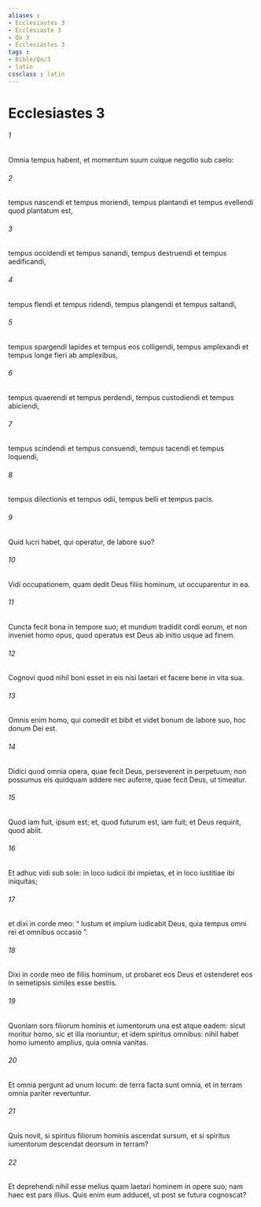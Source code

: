 ```yaml
---
aliases : 
- Ecclesiastes 3
- Ecclésiaste 3
- Qo 3
- Ecclesiastes 3
tags : 
- Bible/Qo/3
- latin
cssclass : latin
---
```


# Ecclesiastes 3

###### 1
Omnia tempus habent, et momentum suum cuique negotio sub caelo:
###### 2
tempus nascendi et tempus moriendi, tempus plantandi et tempus evellendi quod plantatum est,
###### 3
tempus occidendi et tempus sanandi, tempus destruendi et tempus aedificandi,
###### 4
tempus flendi et tempus ridendi, tempus plangendi et tempus saltandi,
###### 5
tempus spargendi lapides et tempus eos colligendi, tempus amplexandi et tempus longe fieri ab amplexibus,
###### 6
tempus quaerendi et tempus perdendi, tempus custodiendi et tempus abiciendi,
###### 7
tempus scindendi et tempus consuendi, tempus tacendi et tempus loquendi,
###### 8
tempus dilectionis et tempus odii, tempus belli et tempus pacis.
###### 9
Quid lucri habet, qui operatur, de labore suo?
###### 10
Vidi occupationem, quam dedit Deus filiis hominum, ut occuparentur in ea. 
###### 11
Cuncta fecit bona in tempore suo; et mundum tradidit cordi eorum, et non inveniet homo opus, quod operatus est Deus ab initio usque ad finem. 
###### 12
Cognovi quod nihil boni esset in eis nisi laetari et facere bene in vita sua. 
###### 13
Omnis enim homo, qui comedit et bibit et videt bonum de labore suo, hoc donum Dei est. 
###### 14
Didici quod omnia opera, quae fecit Deus, perseverent in perpetuum; non possumus eis quidquam addere nec auferre, quae fecit Deus, ut timeatur. 
###### 15
Quod iam fuit, ipsum est; et, quod futurum est, iam fuit; et Deus requirit, quod abiit.
###### 16
Et adhuc vidi sub sole: in loco iudicii ibi impietas, et in loco iustitiae ibi iniquitas; 
###### 17
et dixi in corde meo: “ Iustum et impium iudicabit Deus, quia tempus omni rei et omnibus occasio ”.
###### 18
Dixi in corde meo de filiis hominum, ut probaret eos Deus et ostenderet eos in semetipsis similes esse bestiis. 
###### 19
Quoniam sors filiorum hominis et iumentorum una est atque eadem: sicut moritur homo, sic et illa moriuntur; et idem spiritus omnibus: nihil habet homo iumento amplius, quia omnia vanitas. 
###### 20
Et omnia pergunt ad unum locum: de terra facta sunt omnia, et in terram omnia pariter revertuntur.
###### 21
Quis novit, si spiritus filiorum hominis ascendat sursum, et si spiritus iumentorum descendat deorsum in terram? 
###### 22
Et deprehendi nihil esse melius quam laetari hominem in opere suo; nam haec est pars illius. Quis enim eum adducet, ut post se futura cognoscat?
